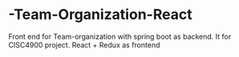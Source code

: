 # -Team-Organization-React

Front end for Team-organization with spring boot as backend. It for CISC4900 project.
React + Redux as frontend

